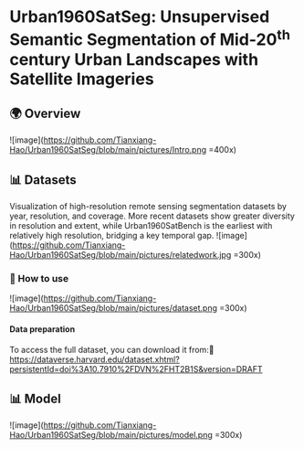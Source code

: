 # Urban1960SatSeg: Unsupervised Semantic Segmentation of Mid-20<sup>th</sup> century Urban Landscapes with Satellite Imageries
## 🌍 Overview
![image](https://github.com/Tianxiang-Hao/Urban1960SatSeg/blob/main/pictures/Intro.png =400x)
## 📊 Datasets
Visualization of high-resolution remote sensing segmentation datasets by year, resolution, and coverage. More recent datasets show greater diversity in resolution and extent, while Urban1960SatBench is the earliest with relatively high resolution, bridging a key temporal gap.
![image](https://github.com/Tianxiang-Hao/Urban1960SatSeg/blob/main/pictures/relatedwork.jpg =300x)
### 🔧 How to use
![image](https://github.com/Tianxiang-Hao/Urban1960SatSeg/blob/main/pictures/dataset.png =300x)
#### Data preparation
To access the full dataset, you can download it from:🔗 https://dataverse.harvard.edu/dataset.xhtml?persistentId=doi%3A10.7910%2FDVN%2FHT2B1S&version=DRAFT

## 📊 Model
![image](https://github.com/Tianxiang-Hao/Urban1960SatSeg/blob/main/pictures/model.png =300x)
